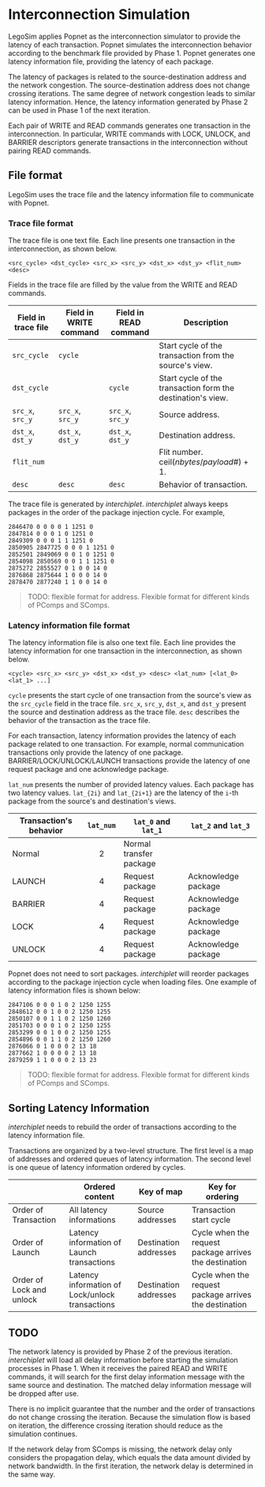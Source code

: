 
# Interconnection Simulation

LegoSim applies Popnet as the interconnection simulator to provide the latency of each transaction. Popnet simulates the interconnection behavior according to the benchmark file provided by Phase 1. Popnet generates one latency information file, providing the latency of each package.

The latency of packages is related to the source-destination address and the network congestion. The source-destination address does not change crossing iterations. The same degree of network congestion leads to similar latency information. Hence, the latency information generated by Phase 2 can be used in Phase 1 of the next iteration.

Each pair of WRITE and READ commands generates one transaction in the interconnection. In particular, WRITE commands with LOCK, UNLOCK, and BARRIER descriptors generate transactions in the interconnection without pairing READ commands.

## File format

LegoSim uses the trace file and the latency information file to communicate with Popnet.

### Trace file format

The trace file is one text file. Each line presents one transaction in the interconnection, as shown below.

```
<src_cycle> <dst_cycle> <src_x> <src_y> <dst_x> <dst_y> <flit_num> <desc>
```

Fields in the trace file are filled by the value from the WRITE and READ commands.

| Field in trace file | Field in WRITE command | Field in READ command | Description |
| ---- | ---- | ---- | ---- |
| `src_cycle` | `cycle` | | Start cycle of the transaction from the source's view. |
| `dst_cycle` | | `cycle` | Start cycle of the transaction form the destination's view. |
| `src_x`, `src_y` | `src_x`, `src_y` | `src_x`, `src_y` | Source address. |
| `dst_x`, `dst_y` | `dst_x`, `dst_y` | `dst_x`, `dst_y` | Destination address. |
| `flit_num` | | | Flit number. $\text{ceil}(nbytes / payload\#) + 1$. |
| `desc`  | `desc` | `desc` | Behavior of transaction. |


The trace file is generated by *interchiplet*. *interchiplet* always keeps packages in the order of the package injection cycle. For example,

```
2846470 0 0 0 0 1 1251 0
2847814 0 0 0 1 0 1251 0
2849309 0 0 0 1 1 1251 0
2850905 2847725 0 0 0 1 1251 0
2852501 2849069 0 0 1 0 1251 0
2854098 2850569 0 0 1 1 1251 0
2875272 2855527 0 1 0 0 14 0
2876868 2875644 1 0 0 0 14 0
2878470 2877240 1 1 0 0 14 0
```

> TODO: flexible format for address. Flexible format for different kinds of PComps and SComps.

### Latency information file format

The latency information file is also one text file. Each line provides the latency information for one transaction in the interconnection, as shown below.

```
<cycle> <src_x> <src_y> <dst_x> <dst_y> <desc> <lat_num> [<lat_0> <lat_1> ...]
```

`cycle` presents the start cycle of one transaction from the source's view as the `src_cycle` field in the trace file. `src_x`, `src_y`, `dst_x`, and `dst_y` present the source and destination address as the trace file. `desc` describes the behavior of the transaction as the trace file.

For each transaction, latency information provides the latency of each package related to one transaction. For example, normal communication transactions only provide the latency of one package. BARRIER/LOCK/UNLOCK/LAUNCH transactions provide the latency of one request package and one acknowledge package.

`lat_num` presents the number of provided latency values. Each package has two latency values. `lat_{2i}` and `lat_{2i+1}` are the latency of the `i`-th package from the source's and destination's views.

| Transaction's behavior | `lat_num` | `lat_0` and `lat_1` | `lat_2` and `lat_3` |
| ---- | :----: | ---- | ---- |
| Normal | 2 | Normal transfer package | |
| LAUNCH | 4 | Request package | Acknowledge package |
| BARRIER | 4 | Request package | Acknowledge package |
| LOCK | 4 | Request package | Acknowledge package |
| UNLOCK | 4 | Request package | Acknowledge package |

Popnet does not need to sort packages. *interchiplet* will reorder packages according to the package injection cycle when loading files. One example of latency information files is shown below:

```
2847106 0 0 0 1 0 2 1250 1255
2848612 0 0 1 0 0 2 1250 1255
2850107 0 0 1 1 0 2 1250 1260
2851703 0 0 0 1 0 2 1250 1255
2853299 0 0 1 0 0 2 1250 1255
2854896 0 0 1 1 0 2 1250 1260
2876066 0 1 0 0 0 2 13 18
2877662 1 0 0 0 0 2 13 18
2879259 1 1 0 0 0 2 13 23
```

> TODO: flexible format for address. Flexible format for different kinds of PComps and SComps.

## Sorting Latency Information

*interchiplet* needs to rebuild the order of transactions according to the latency information file. 

Transactions are organized by a two-level structure. The first level is a map of addresses and ordered queues of latency information. The second level is one queue of latency information ordered by cycles.

|  | Ordered content | Key of map | Key for ordering |
| ---- | ---- | ---- | ---- |
| Order of Transaction | All latency informations | Source addresses | Transaction start cycle |
| Order of Launch | Latency information of Launch transactions | Destination addresses | Cycle when the request package arrives the destination |
| Order of Lock and unlock | Latency information of Lock/unlock transactions | Destination addresses | Cycle when the request package arrives the destination |

## TODO

The network latency is provided by Phase 2 of the previous iteration. *interchiplet* will load all delay information before starting the simulation processes in Phase 1. When it receives the paired READ and WRITE commands, it will search for the first delay information message with the same source and destination. The matched delay information message will be dropped after use.

There is no implicit guarantee that the number and the order of transactions do not change crossing the iteration. Because the simulation flow is based on iteration, the difference crossing iteration should reduce as the simulation continues.
 
If the network delay from SComps is missing, the network delay only considers the propagation delay, which equals the data amount divided by network bandwidth. In the first iteration, the network delay is determined in the same way.
